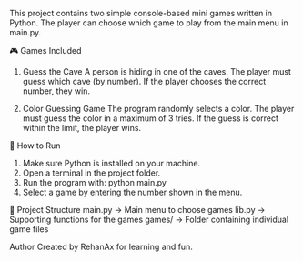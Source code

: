 This project contains two simple console-based mini games written in Python. The player can choose which game to play from the main menu in main.py.

🎮 Games Included

1. Guess the Cave
A person is hiding in one of the caves. The player must guess which cave (by number). If the player chooses the correct number, they win.

2. Color Guessing Game
The program randomly selects a color. The player must guess the color in a maximum of 3 tries. If the guess is correct within the limit, the player wins.

🔧 How to Run
1. Make sure Python is installed on your machine.
2. Open a terminal in the project folder.
3. Run the program with: python main.py
4. Select a game by entering the number shown in the menu.

📁 Project Structure
main.py → Main menu to choose games
lib.py → Supporting functions for the games
games/ → Folder containing individual game files


Author
Created by RehanAx for learning and fun.
